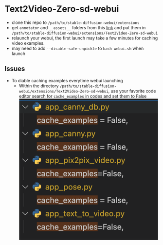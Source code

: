 # Text2Video-Zero-sd-webui

- clone this repo to `/path/to/stable-diffusion-webui/extensions`
- get `annotator` and `__assets__` folders from this [link](https://huggingface.co/spaces/PAIR/Text2Video-Zero/tree/main) and put them in `/path/to/stable-diffusion-webui/extensions/Text2Video-Zero-sd-webui`
- relaunch your webui, the first launch may take a few minutes for caching video examples.
- may need to add `--disable-safe-unpickle` to `bash webui.sh` when launch

## Issues
- To diable caching examples everytime webui launching
  - Within the directory `/path/to/stable-diffusion-webui/extensions/Text2Video-Zero-sd-webui`, use your favorite code editor search for `cache_examples` in codes and set them to False
![cache-example](images/cache-example.png)
